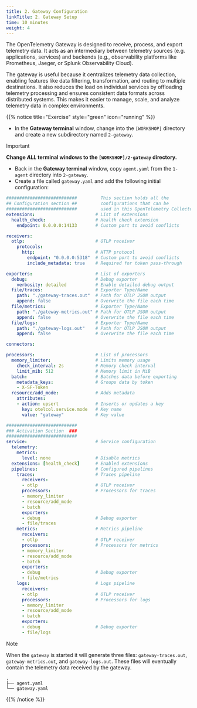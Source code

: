```yaml
---
title: 2. Gateway Configuration
linkTitle: 2. Gateway Setup
time: 10 minutes
weight: 4
---
```


The OpenTelemetry Gateway is designed to receive, process, and export telemetry data. It acts as an intermediary between telemetry sources (e.g. applications, services) and backends (e.g., observability platforms like Prometheus, Jaeger, or Splunk Observability Cloud).

The gateway is useful because it centralizes telemetry data collection, enabling features like data filtering, transformation, and routing to multiple destinations. It also reduces the load on individual services by offloading telemetry processing and ensures consistent data formats across distributed systems. This makes it easier to manage, scale, and analyze telemetry data in complex environments.

{{% notice title="Exercise" style="green" icon="running" %}}

- In the **Gateway terminal** window, change into the `[WORKSHOP]` directory and create a new subdirectory named `2-gateway`.

> [!IMPORTANT]
> **Change _ALL_ terminal windows to the `[WORKSHOP]/2-gateway` directory.**

- Back in the **Gateway terminal** window, copy `agent.yaml` from the `1-agent` directory into `2-gateway`.
- Create a file called `gateway.yaml` and add the following initial configuration:

```yaml { title="gateway.yaml" }
###########################         This section holds all the
## Configuration section ##         configurations that can be 
###########################         used in this OpenTelemetry Collector
extensions:                       # List of extensions
  health_check:                   # Health check extension
    endpoint: 0.0.0.0:14133       # Custom port to avoid conflicts

receivers:
  otlp:                           # OTLP receiver
    protocols:
      http:                       # HTTP protocol
        endpoint: "0.0.0.0:5318"  # Custom port to avoid conflicts
        include_metadata: true    # Required for token pass-through

exporters:                        # List of exporters
  debug:                          # Debug exporter
    verbosity: detailed           # Enable detailed debug output
  file/traces:                    # Exporter Type/Name
    path: "./gateway-traces.out"  # Path for OTLP JSON output
    append: false                 # Overwrite the file each time
  file/metrics:                   # Exporter Type/Name
    path: "./gateway-metrics.out" # Path for OTLP JSON output
    append: false                 # Overwrite the file each time
  file/logs:                      # Exporter Type/Name
    path: "./gateway-logs.out"    # Path for OTLP JSON output
    append: false                 # Overwrite the file each time

connectors:

processors:                       # List of processors
  memory_limiter:                 # Limits memory usage
    check_interval: 2s            # Memory check interval
    limit_mib: 512                # Memory limit in MiB
  batch:                          # Batches data before exporting
    metadata_keys:                # Groups data by token
    - X-SF-Token
  resource/add_mode:              # Adds metadata
    attributes:
    - action: upsert              # Inserts or updates a key
      key: otelcol.service.mode   # Key name
      value: "gateway"            # Key value

###########################
### Activation Section  ###
###########################
service:                          # Service configuration
  telemetry:
    metrics:
      level: none                 # Disable metrics
  extensions: [health_check]      # Enabled extensions
  pipelines:                      # Configured pipelines
    traces:                       # Traces pipeline
      receivers:
      - otlp                      # OTLP receiver
      processors:                 # Processors for traces
      - memory_limiter
      - resource/add_mode
      - batch
      exporters:
      - debug                     # Debug exporter
      - file/traces
    metrics:                      # Metrics pipeline
      receivers:
      - otlp                      # OTLP receiver
      processors:                 # Processors for metrics
      - memory_limiter
      - resource/add_mode
      - batch
      exporters:
      - debug                     # Debug exporter
      - file/metrics
    logs:                         # Logs pipeline
      receivers:
      - otlp                      # OTLP receiver
      processors:                 # Processors for logs
      - memory_limiter
      - resource/add_mode
      - batch
      exporters:
      - debug                     # Debug exporter
      - file/logs
```

> [!NOTE]
> When the `gateway` is started it will generate three files: `gateway-traces.out`, `gateway-metrics.out`, and `gateway-logs.out`. These files will eventually contain the telemetry data received by the gateway.

```text { title="Updated Directory Structure" }
.
├── agent.yaml
└── gateway.yaml
```

{{% /notice %}}

